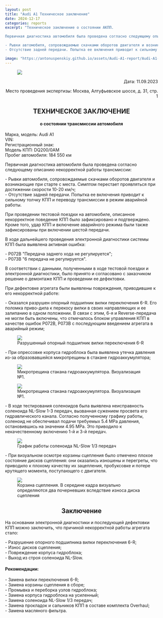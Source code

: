 ```yaml
---
layout: post
title: "Audi A1 Техническое заключение"
date: 2024-12-17
categories: reports
excerpt: "Техническое заключение о состоянии АКПП.

Первичная диагностика автомобиля была проведена согласно следующему описанию некорректной работы трансмиссии:

- Рывки автомобиля, сопровождаемые скачками оборотов двигателя и возникающие при старте с места. Симптом перестает проявляться при достижении скорости 10-20 км/ч;
- Отсутствие задней передачи. Попытка ее включения приводит к сильному толчку КПП и переводу трансмиссии в режим аварийной работы."

image: "https://antonuspenskiy.github.io/assets/Audi-A1-report/Audi-A1-car-photo.jpg"
---
```


<link rel="stylesheet" href="https://antonuspenskiy.github.io/assets/style.css">

<div class="article-container">

<figure>
  <img src="https://antonuspenskiy.github.io/assets/CTT-header.jpg">
</figure>

<p align="right">Дата: 11.09.2023</p>
<p align="right">Место проведения экспертизы: Москва, Алтуфьевское шоссе, д. 31, стр. 1</p>

<h2 align="center">ТЕХНИЧЕСКОЕ ЗАКЛЮЧЕНИЕ</h2>
<h4 align="center">о состоянии трансмиссии автомобиля</h4>


<p>
Марка, модель: Audi A1<br/>
VIN:<br/>
Регистрационный знак:<br/>
Модель КПП: DQ200/0AM<br/>
Пробег автомобиля: 184 550 км<br/>
</p>

<p>Первичная диагностика автомобиля была проведена согласно следующему описанию некорректной работы трансмиссии:</p>

<p>
- Рывки автомобиля, сопровождаемые скачками оборотов двигателя и возникающие при старте с места. Симптом перестает проявляться при достижении скорости 10-20 км/ч;<br/> 
- Отсутствие задней передачи. Попытка ее включения приводит к сильному толчку КПП и переводу трансмиссии в режим аварийной работы.<br/>
</p>

<p>При проведении тестовой поездки на автомобиле, описанное некорректное поведение КПП было зафиксировано и подтверждено. Кроме того, удар КПП и включение аварийного режима были также зафиксированы при включении шестой передачи.</p>

<p>В ходе дальнейшего проведения электронной диагностики системы КПП была выявлена активная ошибка:</p>

<p>
- P072B "Передача заднего хода не регулируется";<br/>
- P073B "6 передача не регулируется".<br/>
</p>

<p>В соответствии с данными, полученными в ходе тестовой поездки и электронной диагностики, было принято и согласовано с заказчиком решение о демонтаже КПП и проведении ее дефектовки.</p>

<p>При дефектовке агрегата были выявлены повреждения, приводившие к его некорректной работе:</p>

<p>- Оказался разрушен опорный подшипник вилки переключения 6-R. Его поломка приво-дила к перекосу вилки в своих направляющих и ее залипанию в одном положении. В связи с этим, 6-я и Reverse-передача не могли быть включены, что отмечалось блоком управления КПП в качестве ошибок P072B, P073B с последующим введением агрегата в аварийный режим;</p>

<figure>
  <img src="https://antonuspenskiy.github.io/assets/Audi-A1-report/Audi-A1-fork.jpg">
  <figcaption>Разрушенный опорный подшипник вилки переключения 6-R</figcaption>
</figure>

<p>- При опрессовке корпуса гидроблока была выявлена утечка давления из-за образовавшейся микротрещины в стакане гидроаккумулятора;</p>

<figure>
  <img src="https://antonuspenskiy.github.io/assets/Audi-A1-report/DCT_crack_2.jpg">
  <figcaption>Микротрещина стакана гидроаккумулятора. Визуализация №1.</figcaption>
</figure>

<figure>
  <img src="https://antonuspenskiy.github.io/assets/Audi-A1-report/DCT_crack_1.jpg">
  <figcaption>Микротрещина стакана гидроаккумулятора. Визуализация №1.</figcaption>
</figure>

<p>- В ходе тестирования соленоидов была выявлена неисправность соленоида NL-Slow 1-3 передач, вызванная сужением просвета его гидравлического канала. Согласно полученному графику работы, соленоид не обеспечивал подачи требуемых 5.4 MPa давления, остановившись на значении 4.95 MPa. Это приводило к некачественному включению 1-й и 3-й передач.</p>

<figure>
  <img src="https://antonuspenskiy.github.io/assets/Audi-A1-report/solenoid-benchmark-Slow-NL.jpg">
  <figcaption>График работы соленоида NL-Slow 1/3 передач</figcaption>
</figure>

<p>- При визуальном осмотре корзины сцепления было отмечено плохое состояние дисков сцепления: они оказались изношены и перегреты, что приводило к плохому качеству их зацепления, пробуксовке и потере крутящего момента, поступающего с двигателя.</p>

<figure>
  <img src="https://antonuspenskiy.github.io/assets/Audi-A1-report/Audi-A1-Clutch.jpg">
  <figcaption>Корзина сцепления. В середине кадра визуально определяются два почерневших вследствие износа диска сцепления</figcaption>
</figure>

<h2 align="center">Заключение</h2>

<p>На основании электронной диагностики и последующей дефектовки КПП можно заключить, что причиной некорректной работы агрегата стало:</p>

<p>
- Разрушение опорного подшипника вилки переключения 6-R;<br/>
- Износ дисков сцепления;<br/>
- Повреждение корпуса гидроблока;<br/>
- Выход из строя соленоида NL-Slow.<br/>
</p>

<h4>Рекомендации:</h4>
<p>
- Замена вилки переключения 6-R;<br/>
- Замена корзины сцепления в сборе;<br/>
- Промывка и переборка узлов гидроблока;<br/>
- Замена корпуса гидроблока на усиленный;<br/>
- Замена соленоида NL-Slow 1/3 передач;<br/>
- Замена прокладок и сальников КПП в составе комплекта Overhaul;<br/>
- Замена масляного фильтра.<br/>
</p>

</div>
